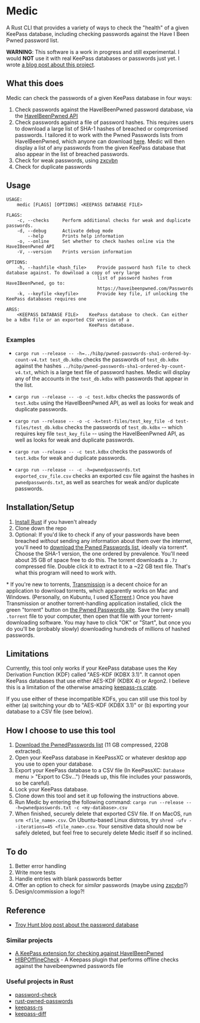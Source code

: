 # Medic

A Rust CLI that provides a variety of ways to check the "health" of a given KeePass database, including checking passwords against the Have I Been Pwned password list. 

**WARNING**: This software is a work in progress and still experimental. I would **NOT** use it with real KeePass databases or passwords just yet. I wrote [a blog post about this project](https://sts10.github.io/2019/02/01/medic.html).

## What this does

Medic can check the passwords of a given KeePass database in four ways: 

1. Check passwords against the HaveIBeenPwned password database, via the [HaveIBeenPwned API](https://haveibeenpwned.com/API/v2#PwnedPasswords)
2. Check passwords against a file of password hashes. This requires users to download a large list of SHA-1 hashes of breached or compromised passwords. I tailored it to work with the Pwned Passwords lists from HaveIBeenPwned, which anyone can download [here](https://haveibeenpwned.com/Passwords). Medic will then display a list of any passwords from the given KeePass database that also appear in the list of breached passwords.
3. Check for weak passwords, using [zxcvbn](https://github.com/dropbox/zxcvbn)
4. Check for duplicate passwords

## Usage

```text
USAGE:
    medic [FLAGS] [OPTIONS] <KEEPASS DATABASE FILE>

FLAGS:
    -c, --checks     Perform additional checks for weak and duplicate passwords.
    -d, --debug      Activate debug mode
        --help       Prints help information
    -o, --online     Set whether to check hashes online via the HaveIBeenPwned API
    -V, --version    Prints version information

OPTIONS:
    -h, --hashfile <hash_file>    Provide password hash file to check database against. To download a copy of very large
                                  list of password hashes from HaveIBeenPwned, go to:
                                  https://haveibeenpwned.com/Passwords
    -k, --keyfile <keyfile>       Provide key file, if unlocking the KeePass databases requires one

ARGS:
    <KEEPASS DATABASE FILE>    KeePass database to check. Can either be a kdbx file or an exported CSV version of a
                               KeePass database.
```

### Examples

- `cargo run --release -- -h=../hibp/pwned-passwords-sha1-ordered-by-count-v4.txt test_db.kdbx` checks the passwords of `test_db.kdbx` against the hashes `../hibp/pwned-passwords-sha1-ordered-by-count-v4.txt`, which is a large text file of password hashes. Medic will display any of the accounts in the `test_db.kdbx` with passwords that appear in the list.

- `cargo run --release -- -o -c test.kdbx` checks the passwords of `test.kdbx` using the HaveIBeenPwned API, as well as looks for weak and duplicate passwords.

- `cargo run --release -- -o -c -k=test-files/test_key_file -d test-files/test_db.kdbx` checks the passwords of `test_db.kdbx` -- which requires key file `test_key_file` -- using the HaveIBeenPwned API, as well as looks for weak and duplicate passwords. 

- `cargo run --release -- -c test.kdbx` checks the passwords of `test.kdbx` for weak and duplicate passwords.

- `cargo run --release -- -c -h=pwnedpasswords.txt exported_csv_file.csv` checks an exported csv file against the hashes in `pwnedpasswords.txt`, as well as searches for weak and/or duplicate passwords.

## Installation/Setup

1. [Install Rust](https://www.rust-lang.org/tools/install) if you haven't already
2. Clone down the repo
3. Optional: If you'd like to check if any of your passwords have been breached _without_ sending any information about them over the internet, you'll need to [download the Pwned Passwords list](https://haveibeenpwned.com/Passwords), ideally via torrent\*. Choose the SHA-1 version, the one ordered by prevalence. You'll need about 35 GB of space free to do this. The torrent downloads a `.7z` compressed file. Double click it to extract it to a ~22 GB text file. That's what this program will need to work with.

\* If you're new to torrents, [Transmission](https://transmissionbt.com) is a decent choice for an application to download torrents, which apparently works on Mac and Windows. (Personally, on Kubuntu, I used [KTorrent](https://www.kde.org/applications/internet/ktorrent/).) Once you have Transmission or another torrent-handling application installed, click the green "torrent" button on [the Pwned Passwords site](https://haveibeenpwned.com/Passwords). Save the (very small) `.torrent` file to your computer, then open that file with your torrent-downloading software. You may have to click "OK" or "Start", but once you do you'll be (probably slowly) downloading hundreds of millions of hashed passwords.

## Limitations 

Currently, this tool only works if your KeePass database uses the Key Derivation Function (KDF) called "AES-KDF (KDBX 3.1)". It cannot open KeePass databases that use either AES-KDF (KDBX 4) or Argon2. I believe this is a limitation of the otherwise amazing [keepass-rs crate](https://github.com/sseemayer/keepass-rs).

If you use either of these incompatible KDFs, you can still use this tool by either (a) switching your db to "AES-KDF (KDBX 3.1)" or (b) exporting your database to a CSV file (see below).

## How I choose to use this tool 

1. [Download the PwnedPasswords list](https://haveibeenpwned.com/Passwords) (11 GB compressed, 22GB extracted). 
2. Open your KeePass database in KeePassXC or whatever desktop app you use to open your database. 
3. Export your KeePass database to a CSV file (In KeePassXC: `Database` menu > "Export to CSv...") (Heads up, this file includes your passwords, so be careful). 
4. Lock your KeePass database.
5. Clone down this tool and set it up following the instructions above. 
6. Run Medic by entering the following command: `cargo run --release -- -h=pwnedpasswords.txt -c <my-database>.csv`
7. When finished, securely delete that exported CSV file. If on MacOS, run `srm <file_name>.csv`. On Ubuntu-based Linux distross, try `shred -ufv --iterations=45 <file_name>.csv`. Your sensitive data should now be safely deleted, but feel free to securely delete Medic itself if so inclined.

## To do

1. Better error handling
2. Write more tests
3. Handle entries with blank passwords better
4. Offer an option to check for _similar_ passwords (maybe using [zxcvbn](https://github.com/shssoichiro/zxcvbn-rs)?)
5. Design/commission a logo?!

## Reference

- [Troy Hunt blog post about the password database](https://www.troyhunt.com/introducing-306-million-freely-downloadable-pwned-passwords/)

### Similar projects
- [A KeePass extension for checking against HaveIBeenPwned](https://github.com/andrew-schofield/keepass2-haveibeenpwned)
- [HIBPOfflineCheck](https://github.com/mihaifm/HIBPOfflineCheck) - A Keepass plugin that performs offline checks against the haveibeenpwned passwords file

### Useful projects in Rust 
- [password-check](https://github.com/davidhewitt/password-check)
- [rust-pwned-passwords](https://github.com/master-d/rust-pwned-passwords)
- [keepass-rs](https://github.com/sseemayer/keepass-rs)
- [keepass-diff](https://github.com/Narigo/keepass-diff)


